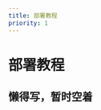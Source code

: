 ```yaml
---
title: 部署教程
priority: 1
---
```


# 部署教程

<script setup>
import { useData } from 'vitepress';

const { frontmatter } = useData();
</script>

<template>
  <div>
    <p>本文字数: {{ frontmatter.wordCount }} 字</p>
  </div>
</template>


## 懒得写，暂时空着